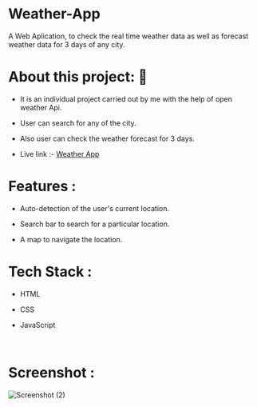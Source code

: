 # Weather-App

A Web Aplication, to check the real time weather data as well as forecast weather data for 3 days of any city.

# About this project: 🙌

- It is an individual project carried out by me with the help of open weather Api.

- User can search for any of the city.

- Also user can check the weather forecast for 3 days.

- Live link :- [Weather App](https://weather-app-by-dheeraj.netlify.app/)

# Features :

- Auto-detection of the user's current location.

- Search bar to search for a particular location.

- A map to navigate the location.

# Tech Stack :

- HTML

- CSS

- JavaScript

<br/>

# Screenshot :

![Screenshot (2)](https://user-images.githubusercontent.com/77190618/193104587-196eba77-ac18-4a8b-ba34-3340f14b9be9.png)

